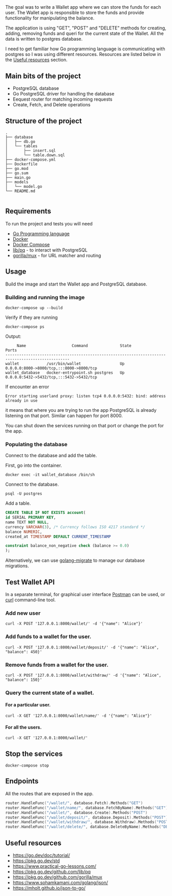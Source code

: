 ## 
The goal was to write a Wallet app where we can store the funds for each user. The Wallet app is responsible to store the funds and provide functionality for manipulating the balance.

The application is using "GET", "POST" and "DELETE" methods for creating, adding, removing funds and queri for the current state of the Wallet. All the data is written to postgres database.

I need to get familiar how Go programming language is communicating with postgres so I was using different resources. Resources are listed below in the [Useful resources](#useful-resources) section.

## Main bits of the project
* PostgreSQL database
* Go PostgreSQL driver for handling the database
* Eequest router for matching incoming requests
* Create, Fetch, and Delete operations

## Structure of the project
```
.
├── database
│   ├── db.go
│   └── tables
│       ├── insert.sql
│       └── table.down.sql
├── docker-compose.yml
├── Dockerfile
├── go.mod
├── go.sum
├── main.go
├── models
│   └── model.go
└── README.md


```

## Requirements
To run the project and tests you will need
* [Go Programming language](https://go.dev/doc/install)
* [Docker](https://www.docker.com/get-started)
* [Docker Compose](https://docs.docker.com/compose/install/)
* [lib/pq](https://pkg.go.dev/github.com/lib/pq) - to interact with PostgreSQL
* [gorilla/mux](https://pkg.go.dev/github.com/gorilla/mux) - for URL matcher and routing

## Usage
Build the image and start the Wallet app and PostgreSQL database.

### Building and running the image 
```
docker-compose up --build
```

Verify if they are running
```
docker-compose ps
```

Output:
```
     Name                    Command              State                    Ports                  
--------------------------------------------------------------------------------------------------
wallet            /usr/bin/wallet                 Up      0.0.0.0:8000->8000/tcp,:::8000->8000/tcp
wallet_database   docker-entrypoint.sh postgres   Up      0.0.0.0:5432->5432/tcp,:::5432->5432/tcp

```

If encounter an error 
```
Error starting userland proxy: listen tcp4 0.0.0.0:5432: bind: address already in use
```
it means that where you are trying to run the app PostgreSQL is already listening on that port. Similar can happen for port 8000.

You can shut down the services running on that port or change the port for the app.

### Populating the database
Connect to the database and add the table.

First, go into the container.
```
docker exec -it wallet_database /bin/sh
```

Connect to the database.
```
psql -U postgres
```

Add a table.
```Sql
CREATE TABLE IF NOT EXISTS account(
id SERIAL PRIMARY KEY,
name TEXT NOT NULL,
currency VARCHAR(3), /* Currency follows ISO 4217 standard */
balance NUMERIC,
created_at TIMESTAMP DEFAULT CURRENT_TIMESTAMP

constraint balance_non_negative check (balance >= 0.0)
);
```

Alternatively, we can use [golang-migrate](https://github.com/golang-migrate/migrate) to manage our database migrations. 

## Test Wallet API
In a separate terminal, for graphical user interface [Postman](https://www.postman.com/) can be used, or [curl](https://curl.se/) command-line tool.

### Add new user
```
curl -X POST '127.0.0.1:8000/wallet/' -d '{"name": "Alice"}'
```

### Add funds to a wallet for the user.
```
curl -X POST '127.0.0.1:8000/wallet/deposit/' -d '{"name": "Alice", "balance": 450}'
```

### Remove funds from a wallet for the user.
```
curl -X POST '127.0.0.1:8000/wallet/withdraw/' -d '{"name": "Alice", "balance": 150}'
```

### Query the current state of a wallet.
#### For a particular user.
```
curl -X GET '127.0.0.1:8000/wallet/name/' -d '{"name": "Alice"}'
```

#### For all the users.
```
curl -X GET '127.0.0.1:8000/wallet/'
```

## Stop the services
```
docker-compose stop
```

## Endpoints
All the routes that are exposed in the app.
```Go
router.HandleFunc("/wallet/", database.Fetch).Methods("GET")
router.HandleFunc("/wallet/name/", database.FetchByName).Methods("GET")
router.HandleFunc("/wallet/", database.Create).Methods("POST")
router.HandleFunc("/wallet/deposit/", database.Deposit).Methods("POST")
router.HandleFunc("/wallet/withdraw/", database.Withdraw).Methods("POST")
router.HandleFunc("/wallet/delete/", database.DeleteByName).Methods("DELETE")

```


## Useful resources
* https://go.dev/doc/tutorial/
* https://pkg.go.dev/std
* https://www.practical-go-lessons.com/
* https://pkg.go.dev/github.com/lib/pq
* https://pkg.go.dev/github.com/gorilla/mux
* https://www.sohamkamani.com/golang/json/
* https://mholt.github.io/json-to-go/
